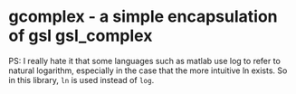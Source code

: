 # gcomplex - a simple encapsulation of gsl gsl_complex
PS: I really hate it that some languages such as matlab use log to refer to natural logarithm, especially in the case that the more intuitive ln exists. So in this library, `ln` is used instead of `log`.

